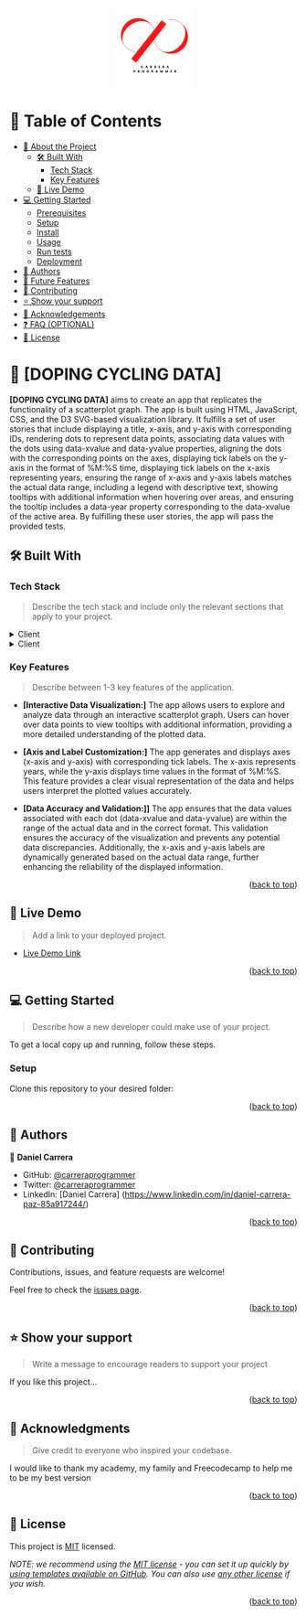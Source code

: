 <a name="readme-top"></a>

<div align="center">

  <img src="https://github.com/carreraprogrammer/To-do-List/blob/master/carrera_logo.png?raw=true" alt="logo" width="140"  height="auto" />
  <br/>

</div>

<!-- TABLE OF CONTENTS -->

# 📗 Table of Contents

- [📖 About the Project](#about-project)
  - [🛠 Built With](#built-with)
    - [Tech Stack](#tech-stack)
    - [Key Features](#key-features)
  - [🚀 Live Demo](#live-demo)
- [💻 Getting Started](#getting-started)
  - [Prerequisites](#prerequisites)
  - [Setup](#setup)
  - [Install](#install)
  - [Usage](#usage)
  - [Run tests](#run-tests)
  - [Deployment](#deployment)
- [👥 Authors](#authors)
- [🔭 Future Features](#future-features)
- [🤝 Contributing](#contributing)
- [⭐️ Show your support](#support)
- [🙏 Acknowledgements](#acknowledgements)
- [❓ FAQ (OPTIONAL)](#faq)
- [📝 License](#license)

<!-- PROJECT DESCRIPTION -->

# 📖 [DOPING CYCLING DATA] <a name="about-project"></a>

**[DOPING CYCLING DATA]**  aims to create an app that replicates the functionality of a scatterplot graph. The app is built using HTML, JavaScript, CSS, and the D3 SVG-based visualization library. It fulfills a set of user stories that include displaying a title, x-axis, and y-axis with corresponding IDs, rendering dots to represent data points, associating data values with the dots using data-xvalue and data-yvalue properties, aligning the dots with the corresponding points on the axes, displaying tick labels on the y-axis in the format of %M:%S time, displaying tick labels on the x-axis representing years, ensuring the range of x-axis and y-axis labels matches the actual data range, including a legend with descriptive text, showing tooltips with additional information when hovering over areas, and ensuring the tooltip includes a data-year property corresponding to the data-xvalue of the active area. By fulfilling these user stories, the app will pass the provided tests.

## 🛠 Built With <a name="built-with"></a>

### Tech Stack <a name="tech-stack"></a>

> Describe the tech stack and include only the relevant sections that apply to your project.

<details>
  <summary>Client</summary>
  <ul>
    <li><a href="https://reactjs.org/">JavaScript</a></li>
  </ul>
</details>

<details>
  <summary>Client</summary>
  <ul>
    <li><a href="https://reactjs.org/">JavaScript</a></li>
  </ul>
</details>

<!-- Features -->

### Key Features <a name="key-features"></a>

> Describe between 1-3 key features of the application.

- **[Interactive Data Visualization:]** The app allows users to explore and analyze data through an interactive scatterplot graph. Users can hover over data points to view tooltips with additional information, providing a more detailed understanding of the plotted data.

- **[Axis and Label Customization:]** The app generates and displays axes (x-axis and y-axis) with corresponding tick labels. The x-axis represents years, while the y-axis displays time values in the format of %M:%S. This feature provides a clear visual representation of the data and helps users interpret the plotted values accurately.

- **[Data Accuracy and Validation:]]** The app ensures that the data values associated with each dot (data-xvalue and data-yvalue) are within the range of the actual data and in the correct format. This validation ensures the accuracy of the visualization and prevents any potential data discrepancies. Additionally, the x-axis and y-axis labels are dynamically generated based on the actual data range, further enhancing the reliability of the displayed information.

<p align="right">(<a href="#readme-top">back to top</a>)</p>

<!-- LIVE DEMO -->

## 🚀 Live Demo <a name="live-demo"></a>

> Add a link to your deployed project.

- [Live Demo Link](https://google.com)

<p align="right">(<a href="#readme-top">back to top</a>)</p>

<!-- GETTING STARTED -->

## 💻 Getting Started <a name="getting-started"></a>

> Describe how a new developer could make use of your project.

To get a local copy up and running, follow these steps.

### Setup

Clone this repository to your desired folder:

<!--
Example commands:

```sh
  cd my-folder
  git clone https://github.com/carreraprogrammer/Doping-data.git
```
--->

<p align="right">(<a href="#readme-top">back to top</a>)</p>

<!-- AUTHORS -->

## 👥 Authors <a name="authors"></a>

👤 **Daniel Carrera**
​
- GitHub: [@carreraprogrammer](https://github.com/carreraprogrammer)
- Twitter: [@carreraprogrammer](https://twitter.com/carreraprog)
- LinkedIn: [Daniel Carrera] (https://www.linkedin.com/in/daniel-carrera-paz-85a917244/)

<p align="right">(<a href="#readme-top">back to top</a>)</p>

<!-- CONTRIBUTING -->

## 🤝 Contributing <a name="contributing"></a>

Contributions, issues, and feature requests are welcome!

Feel free to check the [issues page](../../issues/).

<p align="right">(<a href="#readme-top">back to top</a>)</p>

<!-- SUPPORT -->

## ⭐️ Show your support <a name="support"></a>

> Write a message to encourage readers to support your project

If you like this project...

<p align="right">(<a href="#readme-top">back to top</a>)</p>

<!-- ACKNOWLEDGEMENTS -->

## 🙏 Acknowledgments <a name="acknowledgements"></a>

> Give credit to everyone who inspired your codebase.

I would like to thank my academy, my family and Freecodecamp to help me to be my best version

<p align="right">(<a href="#readme-top">back to top</a>)</p>

<!-- LICENSE -->

## 📝 License <a name="license"></a>

This project is [MIT](./LICENSE) licensed.

_NOTE: we recommend using the [MIT license](https://choosealicense.com/licenses/mit/) - you can set it up quickly by [using templates available on GitHub](https://docs.github.com/en/communities/setting-up-your-project-for-healthy-contributions/adding-a-license-to-a-repository). You can also use [any other license](https://choosealicense.com/licenses/) if you wish._

<p align="right">(<a href="#readme-top">back to top</a>)</p>
